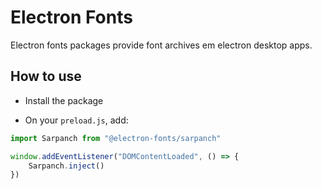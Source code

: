 # Electron Fonts

Electron fonts packages provide font archives em electron desktop apps.

## How to use

* Install the package

* On your `preload.js`, add:

```ts
import Sarpanch from "@electron-fonts/sarpanch"

window.addEventListener("DOMContentLoaded", () => {
    Sarpanch.inject()
})
```